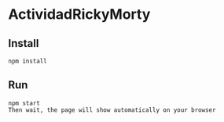 # ActividadRickyMorty

## Install 
 `npm install`

 ## Run
 ```
 npm start
 Then wait, the page will show automatically on your browser
 ```
